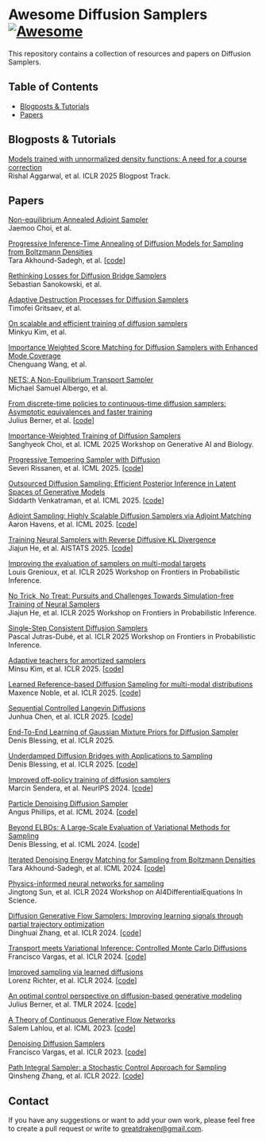 # Awesome Diffusion Samplers   [![Awesome](https://cdn.rawgit.com/sindresorhus/awesome/d7305f38d29fed78fa85652e3a63e154dd8e8829/media/badge.svg)](https://github.com/sindresorhus/awesome)
This repository contains a collection of resources and papers on Diffusion Samplers.

## Table of Contents
- [Blogposts \& Tutorials](#blogpost)
- [Papers](#paper)

<a name="blogpost" />

## Blogposts \& Tutorials

[Models trained with unnormalized density functions: A need for a course correction](https://d2jud02ci9yv69.cloudfront.net/2025-04-28-ebm-vs-mcmc-155/blog/ebm-vs-mcmc)  
Rishal Aggarwal, et al. ICLR 2025 Blogpost Track.

<a name="paper" />

## Papers

[Non-equilibrium Annealed Adjoint Sampler](https://arxiv.org/abs/2506.18165)  
Jaemoo Choi, et al. 

[Progressive Inference-Time Annealing of Diffusion Models for Sampling from Boltzmann Densities](https://www.arxiv.org/abs/2506.16471)  
Tara Akhound-Sadegh, et al. [[code](https://github.com/taraak/pita)] 

[Rethinking Losses for Diffusion Bridge Samplers](https://arxiv.org/abs/2506.10982)  
Sebastian Sanokowski, et al. 

[Adaptive Destruction Processes for Diffusion Samplers](https://arxiv.org/abs/2506.01541)  
Timofei Gritsaev, et al. 

[On scalable and efficient training of diffusion samplers](https://arxiv.org/abs/2505.19552)  
Minkyu Kim, et al. 

[Importance Weighted Score Matching for Diffusion Samplers with Enhanced Mode Coverage](https://arxiv.org/abs/2505.19431)  
Chenguang Wang, et al. 

[NETS: A Non-Equilibrium Transport Sampler](https://arxiv.org/abs/2410.02711)  
Michael Samuel Albergo, et al. 

[From discrete-time policies to continuous-time diffusion samplers: Asymptotic equivalences and faster training](https://arxiv.org/abs/2501.06148)  
Julius Berner, et al. [[code](https://github.com/GFNOrg/gfn-diffusion/tree/stagger)] 

[Importance-Weighted Training of Diffusion Samplers](https://openreview.net/forum?id=lHkfoqd6YN)  
Sanghyeok Choi, et al. ICML 2025 Workshop on Generative AI and Biology. 

[Progressive Tempering Sampler with Diffusion](https://arxiv.org/abs/2506.05231)  
Severi Rissanen, et al. ICML 2025. [[code](https://github.com/cambridge-mlg/Progressive-Tempering-Sampler-with-Diffusion)] 

[Outsourced Diffusion Sampling: Efficient Posterior Inference in Latent Spaces of Generative Models](https://arxiv.org/abs/2502.06999)  
Siddarth Venkatraman, et al. ICML 2025. [[code](https://github.com/HyperPotatoNeo/Outsourced_Diffusion_Sampling)] 

[Adjoint Sampling: Highly Scalable Diffusion Samplers via Adjoint Matching](https://arxiv.org/abs/2504.11713)  
Aaron Havens, et al. ICML 2025. [[code](https://github.com/facebookresearch/adjoint_sampling)] 

[Training Neural Samplers with Reverse Diffusive KL Divergence](https://arxiv.org/abs/2410.12456)  
Jiajun He, et al. AISTATS 2025. [[code](https://github.com/jiajunhe98/DiKL)] 

[Improving the evaluation of samplers on multi-modal targets](https://arxiv.org/abs/2504.08916)  
Louis Grenioux, et al. ICLR 2025 Workshop on Frontiers in Probabilistic Inference.

[No Trick, No Treat: Pursuits and Challenges Towards Simulation-free Training of Neural Samplers](https://arxiv.org/abs/2502.06685)  
Jiajun He, et al. ICLR 2025 Workshop on Frontiers in Probabilistic Inference. 

[Single-Step Consistent Diffusion Samplers](https://arxiv.org/abs/2502.07579)  
Pascal Jutras-Dubé, et al. ICLR 2025 Workshop on Frontiers in Probabilistic Inference.

[Adaptive teachers for amortized samplers](https://arxiv.org/abs/2410.01432)  
Minsu Kim, et al. ICLR 2025. [[code](https://github.com/alstn12088/adaptive-teacher)] 

[Learned Reference-based Diffusion Sampling for multi-modal distributions](https://arxiv.org/abs/2410.19449)  
Maxence Noble, et al. ICLR 2025. [[code](https://github.com/h2o64/sde_sampler_lrds)] 

[Sequential Controlled Langevin Diffusions](https://arxiv.org/abs/2412.07081)  
Junhua Chen, et al. ICLR 2025. [[code](https://github.com/anonymous3141/SCLD)] 

[End-To-End Learning of Gaussian Mixture Priors for Diffusion Sampler](https://arxiv.org/abs/2503.00524)  
Denis Blessing, et al. ICLR 2025. 

[Underdamped Diffusion Bridges with Applications to Sampling](https://arxiv.org/abs/2503.01006)  
Denis Blessing, et al. ICLR 2025. [[code](https://github.com/DenisBless/UnderdampedDiffusionBridges)] 

[Improved off-policy training of diffusion samplers](https://arxiv.org/abs/2402.05098)  
Marcin Sendera, et al. NeurIPS 2024. [[code](https://github.com/GFNOrg/gfn-diffusion)] 

[Particle Denoising Diffusion Sampler](https://arxiv.org/abs/2402.06320)  
Angus Phillips, et al. ICML 2024. [[code](https://github.com/angusphillips/particle_denoising_diffusion_sampler)] 

[Beyond ELBOs: A Large-Scale Evaluation of Variational Methods for Sampling](https://arxiv.org/abs/2406.07423)  
Denis Blessing, et al. ICML 2024. [[code](https://github.com/DenisBless/variational_sampling_methods)] 

[Iterated Denoising Energy Matching for Sampling from Boltzmann Densities](https://arxiv.org/abs/2402.06121)  
Tara Akhound-Sadegh, et al. ICML 2024. [[code](https://github.com/jarridrb/dem)] 

[Physics-informed neural networks for sampling](https://openreview.net/forum?id=KwHPBIGkET)  
Jingtong Sun, et al. ICLR 2024 Workshop on AI4DifferentialEquations In Science. 

[Diffusion Generative Flow Samplers: Improving learning signals through partial trajectory optimization](https://arxiv.org/abs/2310.02679)  
Dinghuai Zhang, et al. ICLR 2024. [[code](https://github.com/zdhNarsil/Diffusion-Generative-Flow-Samplers)] 

[Transport meets Variational Inference: Controlled Monte Carlo Diffusions](https://arxiv.org/abs/2307.01050)  
Francisco Vargas, et al. ICLR 2024. [[code](https://github.com/shreyaspadhy/CMCD)] 

[Improved sampling via learned diffusions](https://arxiv.org/abs/2307.01198)  
Lorenz Richter, et al. ICLR 2024. [[code](https://github.com/juliusberner/sde_sampler)]  

[An optimal control perspective on diffusion-based generative modeling](https://arxiv.org/abs/2211.01364)  
Julius Berner, et al. TMLR 2024. [[code](https://github.com/juliusberner/sde_sampler)] 

[A Theory of Continuous Generative Flow Networks](https://arxiv.org/abs/2301.12594)  
Salem Lahlou, et al. ICML 2023. [[code](https://github.com/saleml/continuous-gfn)]  

[Denoising Diffusion Samplers](https://arxiv.org/abs/2302.13834)  
Francisco Vargas, et al. ICLR 2023. [[code](https://github.com/franciscovargas/denoising_diffusion_samplers)]  

[Path Integral Sampler: a Stochastic Control Approach for Sampling](https://arxiv.org/abs/2111.15141)  
Qinsheng Zhang, et al. ICLR 2022. [[code](https://github.com/qsh-zh/pis)]  

## Contact
If you have any suggestions or want to add your own work, please feel free to create a pull request or write to [greatdraken@gmail.com](mailto:greatdraken@gmail.com).
